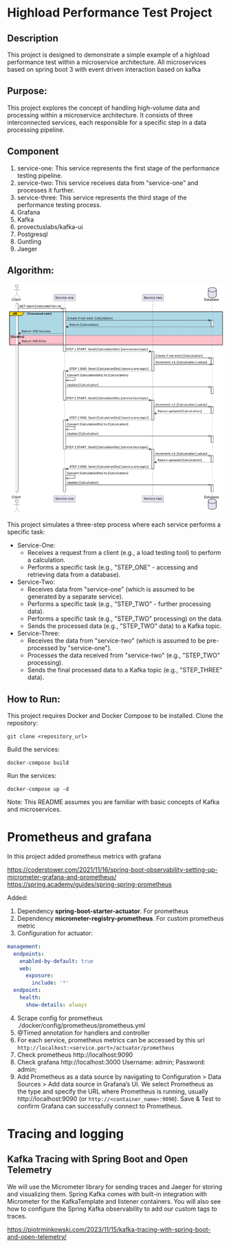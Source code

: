 # Highload Performance Test Project

## Description
This project is designed to demonstrate a simple example of a highload performance test within a microservice architecture.
All microservices based on spring boot 3 with event driven interaction based on kafka

## Purpose:
This project explores the concept of handling high-volume data and processing within a microservice architecture. It consists of three interconnected services, each responsible for a specific step in a data processing pipeline.

## Component
1. service-one: This service represents the first stage of the performance testing pipeline.
2. service-two: This service receives data from "service-one" and processes it further.
3. service-three: This service represents the third stage of the performance testing process.
1. Grafana
2. Kafka
3. provectuslabs/kafka-ui
4. Postgresql
5. Guntling
6. Jaeger

## Algorithm:
![sequence_diagram.png](./doc/uml/sequence_diagram.png)

This project simulates a three-step process where each service performs a specific task:

- Service-One:
    - Receives a request from a client (e.g., a load testing tool) to perform a calculation.
    - Performs a specific task (e.g., "STEP_ONE" - accessing and retrieving data from a database).
- Service-Two:
    - Receives data from "service-one" (which is assumed to be generated by a separate service).
    - Performs a specific task (e.g., "STEP_TWO" - further processing data).
    - Performs a specific task (e.g., "STEP_TWO" processing) on the data.
    - Sends the processed data (e.g., "STEP_TWO" data) to a Kafka topic.
- Service-Three:
    - Receives the data from "service-two" (which is assumed to be pre-processed by "service-one").
    - Processes the data received from "service-two" (e.g., "STEP_TWO" processing).
    - Sends the final processed data to a Kafka topic (e.g., "STEP_THREE" data).

## How to Run:
This project requires Docker and Docker Compose to be installed.
Clone the repository:
```
git clone <repository_url>
```

Build the services:
```
docker-compose build
```

Run the services:
```
docker-compose up -d
```
Note: This README assumes you are familiar with basic concepts of Kafka and microservices.


# Prometheus and grafana
In this project added prometheus metrics with grafana

https://coderstower.com/2021/11/16/spring-boot-observability-setting-up-micrometer-grafana-and-prometheus/
https://spring.academy/guides/spring-spring-prometheus

Added:
1. Dependency **spring-boot-starter-actuator**. For prometheus
2. Dependency **micrometer-registry-prometheus**. For custom prometheus metric
3. Configuration for actuator:
```yaml
management:
  endpoints:
    enabled-by-default: true
    web:
      exposure:
        include: '*'
  endpoint:
    health:
      show-details: always
```
4. Scrape config for prometheus ./docker/config/prometheus/prometheus.yml
5. @Timed annotation for handlers and controller
5. For each service, prometheus metrics can be accessed by this url
   `http://localhost:<service.port>/actuator/prometheus`
6. Check prometheus http://localhost:9090
7. Check grafana http://localhost:3000 Username: admin; Password: admin;
8. Add Prometheus as a data source by navigating to Configuration > Data Sources > Add data source in Grafana’s UI. We select Prometheus as the type and specify the URL where Prometheus is running, usually http://localhost:9090 (or `http://<container_name>:9090`).
   Save & Test to confirm Grafana can successfully connect to Prometheus.

# Tracing and logging

## Kafka Tracing with Spring Boot and Open Telemetry
We will use the Micrometer library for sending traces and Jaeger for storing and visualizing them. Spring Kafka comes with built-in integration with Micrometer for the KafkaTemplate and listener containers. You will also see how to configure the Spring Kafka observability to add our custom tags to traces.

https://piotrminkowski.com/2023/11/15/kafka-tracing-with-spring-boot-and-open-telemetry/

